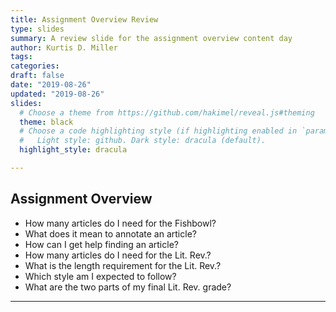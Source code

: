 ```yaml
---
title: Assignment Overview Review
type: slides
summary: A review slide for the assignment overview content day
author: Kurtis D. Miller
tags:
categories: 
draft: false
date: "2019-08-26"
updated: "2019-08-26"
slides:
  # Choose a theme from https://github.com/hakimel/reveal.js#theming
  theme: black
  # Choose a code highlighting style (if highlighting enabled in `params.toml`)
  #   Light style: github. Dark style: dracula (default).
  highlight_style: dracula

---
```


Assignment Overview
-------------------

* How many articles do I need for the Fishbowl?
* What does it mean to annotate an article?
* How can I get help finding an article?
* How many articles do I need for the Lit. Rev.?
* What is the length requirement for the Lit. Rev.?
* Which style am I expected to follow?
* What are the two parts of my final Lit. Rev. grade?

---
